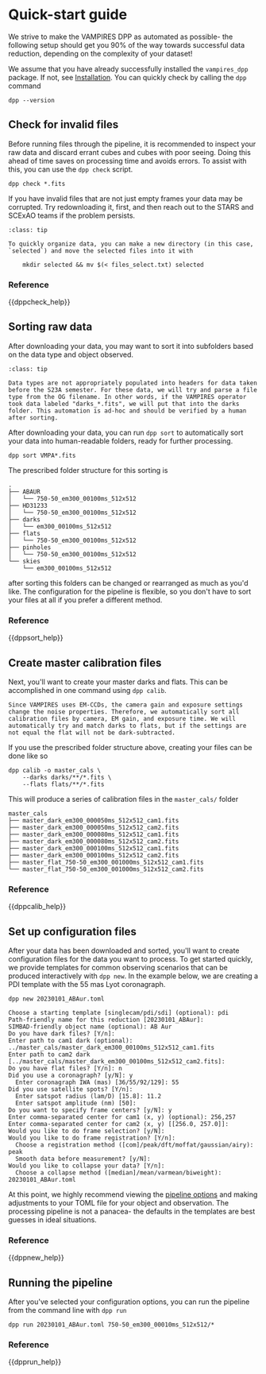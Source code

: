 # Quick-start guide

We strive to make the VAMPIRES DPP as automated as possible- the following setup should get you 90% of the way towards successful data reduction, depending on the complexity of your dataset!

We assume that you have already successfully installed the `vampires_dpp` package. If not, see [Installation](_). You can quickly check by calling the `dpp` command

```
dpp --version
```

## Check for invalid files

Before running files through the pipeline, it is recommended to inspect your raw data and discard errant cubes and cubes with poor seeing. Doing this ahead of time saves on processing time and avoids errors. To assist with this, you can use the `dpp check` script.

```
dpp check *.fits
```

If you have invalid files that are not just empty frames your data may be corrupted. Try redownloading it, first, and then reach out to the STARS and SCExAO teams if the problem persists.

```{admonition} Tip: quick organization
:class: tip

To quickly organize data, you can make a new directory (in this case, `selected`) and move the selected files into it with

    mkdir selected && mv $(< files_select.txt) selected
```


### Reference

{{dppcheck_help}}

## Sorting raw data

After downloading your data, you may want to sort it into subfolders based on the data type and object observed.

```{admonition} Pre-S23A Data types
:class: tip

Data types are not appropriately populated into headers for data taken before the S23A semester. For these data, we will try and parse a file type from the OG filename. In other words, if the VAMPIRES operator took data labeled "darks_*.fits", we will put that into the darks folder. This automation is ad-hoc and should be verified by a human after sorting.
```

After downloading your data, you can run `dpp sort` to automatically sort your data into human-readable folders, ready for further processing.

```
dpp sort VMPA*.fits
```

The prescribed folder structure for this sorting is
```
.
├── ABAUR
│   └── 750-50_em300_00100ms_512x512
├── HD31233
│   └── 750-50_em300_00100ms_512x512
├── darks
│   └── em300_00100ms_512x512
├── flats
│   └── 750-50_em300_00100ms_512x512
├── pinholes
│   └── 750-50_em300_00100ms_512x512
└── skies
    └── em300_00100ms_512x512
```
after sorting this folders can be changed or rearranged as much as you'd like. The configuration for the pipeline is flexible, so you don't have to sort your files at all if you prefer a different method.

### Reference

{{dppsort_help}}

## Create master calibration files

Next, you'll want to create your master darks and flats. This can be accomplished in one command using `dpp calib`.

```{admonition} Matching calibration settings
Since VAMPIRES uses EM-CCDs, the camera gain and exposure settings change the noise properties. Therefore, we automatically sort all calibration files by camera, EM gain, and exposure time. We will automatically try and match darks to flats, but if the settings are not equal the flat will not be dark-subtracted.
```

If you use the prescribed folder structure above, creating your files can be done like so
```
dpp calib -o master_cals \
    --darks darks/**/*.fits \
    --flats flats/**/*.fits
```

This will produce a series of calibration files in the `master_cals/` folder

```
master_cals
├── master_dark_em300_000050ms_512x512_cam1.fits
├── master_dark_em300_000050ms_512x512_cam2.fits
├── master_dark_em300_000080ms_512x512_cam1.fits
├── master_dark_em300_000080ms_512x512_cam2.fits
├── master_dark_em300_000100ms_512x512_cam1.fits
├── master_dark_em300_000100ms_512x512_cam2.fits
├── master_flat_750-50_em300_001000ms_512x512_cam1.fits
└── master_flat_750-50_em300_001000ms_512x512_cam2.fits
```

### Reference


{{dppcalib_help}}

## Set up configuration files

After your data has been downloaded and sorted, you'll want to create configuration files for the data you want to process. To get started quickly, we provide templates for common observing scenarios that can be produced interactively with `dpp new`. In the example below, we are creating a PDI template with the 55 mas Lyot coronagraph.

```
dpp new 20230101_ABAur.toml
```
```
Choose a starting template [singlecam/pdi/sdi] (optional): pdi
Path-friendly name for this reduction [20230101_ABAur]:
SIMBAD-friendly object name (optional): AB Aur
Do you have dark files? [Y/n]:
Enter path to cam1 dark (optional): ../master_cals/master_dark_em300_00100ms_512x512_cam1.fits
Enter path to cam2 dark [../master_cals/master_dark_em300_00100ms_512x512_cam2.fits]:
Do you have flat files? [Y/n]: n
Did you use a coronagraph? [y/N]: y
  Enter coronagraph IWA (mas) [36/55/92/129]: 55
Did you use satellite spots? [Y/n]:
  Enter satspot radius (lam/D) [15.8]: 11.2
  Enter satspot amplitude (nm) [50]:
Do you want to specify frame centers? [y/N]: y
Enter comma-separated center for cam1 (x, y) (optional): 256,257
Enter comma-separated center for cam2 (x, y) [[256.0, 257.0]]:
Would you like to do frame selection? [y/N]:
Would you like to do frame registration? [Y/n]:
  Choose a registration method ([com]/peak/dft/moffat/gaussian/airy): peak
  Smooth data before measurement? [y/N]:
Would you like to collapse your data? [Y/n]:
  Choose a collapse method ([median]/mean/varmean/biweight):
20230101_ABAur.toml
```

At this point, we highly recommend viewing the [pipeline options]() and making adjustments to your TOML file for your object and observation. The processing pipeline is not a panacea- the defaults in the templates are best guesses in ideal situations.

### Reference


{{dppnew_help}}


## Running the pipeline

After you've selected your configuration options, you can run the pipeline from the command line with `dpp run`

```
dpp run 20230101_ABAur.toml 750-50_em300_00010ms_512x512/*
```

### Reference

{{dpprun_help}}


